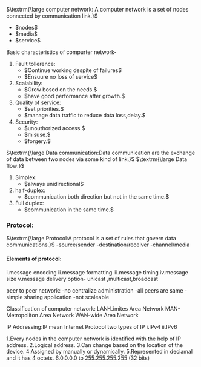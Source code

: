 
$\textrm{\large computer network: A computer network is a set of nodes connected by communication link.}$
<ul>
<li>$nodes$</li>
<li>$media$</li>
<li>$service$</li>
</ul>

Basic characteristics of compurter network-
<ol>
  <li>Fault tollerence:
   <ul>
     <li>$Continue working despite of failures$</li>
     <li>$Ensuure no loss of service$</li>
   </ul>
  </li>
  <li>Scalability:
   <ul>
     <li>$Grow bosed on the needs.$</li>
     <li>$have good performance after growth.$</li>
   </ul>
  </li>
  <li>Quality of service:
   <ul>
     <li>$set priorities.$</li>
     <li>$manage data traffic to reduce data loss,delay.$</li>
   </ul>
  </li>
  <li>Security:
   <ul>
     <li>$unouthorized access.$</li>
     <li>$misuse.$</li>
     <li>$forgery.$</li>
   </ul>
  </li>
</ol>

$\textrm{\large Data communication:Data communication are the exchange of data between two nodes via some kind of link.}$
$\textrm{\large Data flow:}$

<ol>
  <li>Simplex:
   <ul>
     <li>$always unidirectional$</li>
   </ul>
  </li>
  <li>half-duplex:
   <ul>
     <li>$communication both direction but not in the same time.$</li>
   </ul>
  </li>
  <li>Full duplex:
   <ul>
     <li>$communication in the same time.$</li>
    
   </ul>
  </li>
</ol>

### Protocol:
$\textrm{\large Protocol:A protocol is a set of rules that govern data communications.}$
-source/sender 
-destination/receiver
-channel/media
#### Elements of protocol:
i.message encoding
ii.message formatting
iii.message timing
iv.message size
v.message delivery option- unicast ,multicast,broadcast



peer to peer network:
 -no centralize administration
 -all peers are same
 -simple sharing application
 -not scaleable
 
 Classification of computer network:
 LAN-Limites Area Network
 MAN-Metropoliton Area Network
 WAN-wide Area Network

IP Addressing:IP mean Internet Protocol
 two types of IP
  i.IPv4
  ii.IPv6
  
  1.Every nodes in the computer network is identified with the help of IP address.
  2.Logical address.
  3.Can change based on the location of the device.
  4.Assigned by manually or dynamically.
  5.Represented in deciamal and it has 4 octets.
  6.0.0.0.0 to 255.255.255.255 (32 bits)













